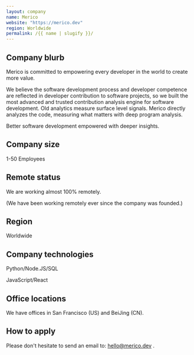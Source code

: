 ```yaml
---
layout: company
name: Merico
website: "https://merico.dev"
region: Worldwide
permalink: /{{ name | slugify }}/
---
```


## Company blurb

Merico is committed to empowering every developer in the world to create more value.

We believe the software development process and developer competence are reflected in developer contribution to software projects, so we built the most advanced and trusted contribution analysis engine for software development. Old analytics measure surface level signals. Merico directly analyzes the code, measuring what matters with deep program analysis.

Better software development empowered with deeper insights.

## Company size

1-50 Employees

## Remote status

We are working almost 100% remotely.

(We have been working remotely ever since the company was founded.)

## Region

Worldwide

## Company technologies

Python/Node.JS/SQL

JavaScript/React

## Office locations

We have offices in San Francisco (US) and BeiJing (CN).

## How to apply

Please don't hesitate to send an email to: hello@merico.dev .